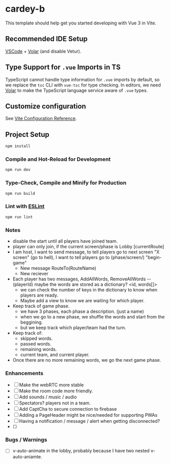 # cardey-b

This template should help get you started developing with Vue 3 in Vite.

## Recommended IDE Setup

[VSCode](https://code.visualstudio.com/) + [Volar](https://marketplace.visualstudio.com/items?itemName=Vue.volar) (and disable Vetur).

## Type Support for `.vue` Imports in TS

TypeScript cannot handle type information for `.vue` imports by default, so we replace the `tsc` CLI with `vue-tsc` for type checking. In editors, we need [Volar](https://marketplace.visualstudio.com/items?itemName=Vue.volar) to make the TypeScript language service aware of `.vue` types.

## Customize configuration

See [Vite Configuration Reference](https://vitejs.dev/config/).

## Project Setup

```sh
npm install
```

### Compile and Hot-Reload for Development

```sh
npm run dev
```

### Type-Check, Compile and Minify for Production

```sh
npm run build
```

### Lint with [ESLint](https://eslint.org/)

```sh
npm run lint
```

### Notes

-   disable the start until all players have joined team.
-   player can only join, if the current screen/phase is Lobby [currentRoute]
-   I am host, I want to send message, to tell players go to next screen "X screen" (go to hell), I want to tell players go to (phase/screen/) "begin-game"
    -   New message RouteTo(RouteName)
    -   New reciever
-   Each player has two messages, AddAllWords, RemoveAllWords -- (playerId) maybe the words are stored as a dictionary? <id, words[]>
    -   we can check the number of keys in the dictionary to know when players are ready.
    -   Maybe add a view to know we are waiting for which player.
-   Keep track of game phase.
    -   we have 3 phases, each phase a description. (just a name)
    -   when we go to a new phase, we shuffle the words and start from the beggining.
    -   but we keep track which player/team had the turn.
-   Keep track of:
    -   skipped words.
    -   passed words.
    -   remaining words.
    -   current team, and current player.
-   Once there are no more remaining words, we go the next game phase.

### Enhancements

-   [ ] Make the webRTC more stable
-   [ ] Make the room code more friendly.
-   [ ] Add sounds / music / audio
-   [ ] Spectators? players not in a team.
-   [ ] Add CaptCha to secure connection to firebase
-   [ ] Adding a PageHeader might be nice/needed for supporting PWAs
-   [ ] Having a notification / message / alert when getting disconnected?
-   [ ]

### Bugs / Warnings

-   [ ] v-auto-animate in the lobby, probably because I have two nested v-auto-aniamte.
